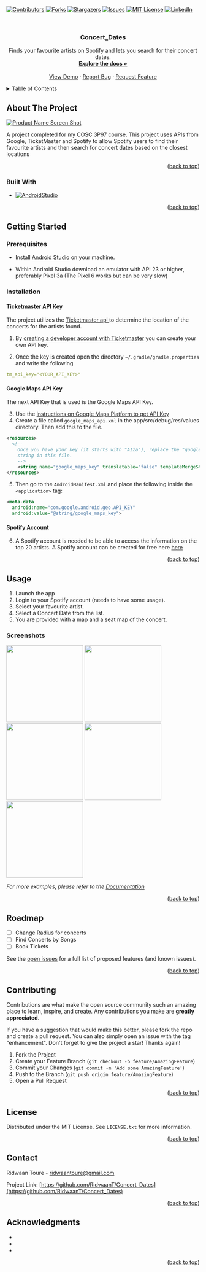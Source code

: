 <!-- Improved compatibility of back to top link: See: https://github.com/othneildrew/Best-README-Template/pull/73 -->
<a name="readme-top"></a>
<!--
*** Thanks for checking out the Best-README-Template. If you have a suggestion
*** that would make this better, please fork the repo and create a pull request
*** or simply open an issue with the tag "enhancement".
*** Don't forget to give the project a star!
*** Thanks again! Now go create something AMAZING! :D
-->



<!-- PROJECT SHIELDS -->
<!--
*** I'm using markdown "reference style" links for readability.
*** Reference links are enclosed in brackets [ ] instead of parentheses ( ).
*** See the bottom of this document for the declaration of the reference variables
*** for contributors-url, forks-url, etc. This is an optional, concise syntax you may use.
*** https://www.markdownguide.org/basic-syntax/#reference-style-links
-->
[![Contributors][contributors-shield]][contributors-url]
[![Forks][forks-shield]][forks-url]
[![Stargazers][stars-shield]][stars-url]
[![Issues][issues-shield]][issues-url]
[![MIT License][license-shield]][license-url]
[![LinkedIn][linkedin-shield]][linkedin-url]



<!-- PROJECT LOGO -->
<br />
<div align="center">

<h3 align="center">Concert_Dates</h3>

  <p align="center">
    Finds your favourite artists on Spotify and lets you search for their concert dates.
    <br />
    <a href="https://github.com/RidwaanT/Concert_Dates/blob/master/Concert%20Dates%20Application%20Info%20Sheet.pdf"><strong>Explore the docs »</strong></a>
    <br />
    <br />
    <a href="https://github.com/RidwaanT/Concert_Dates">View Demo</a>
    ·
    <a href="mailto:ridwaantoure@gmail.com">Report Bug</a>
    ·
    <a href="mailto:ridwaantoure@gmail.com">Request Feature</a>
  </p>
</div>



<!-- TABLE OF CONTENTS -->
<details>
  <summary>Table of Contents</summary>
  <ol>
    <li>
      <a href="#about-the-project">About The Project</a>
      <ul>
        <li><a href="#built-with">Built With</a></li>
      </ul>
    </li>
    <li>
      <a href="#getting-started">Getting Started</a>
      <ul>
        <li><a href="#prerequisites">Prerequisites</a></li>
        <li><a href="#installation">Installation</a></li>
      </ul>
    </li>
    <li><a href="#usage">Usage</a></li>
    <li><a href="#roadmap">Roadmap</a></li>
    <li><a href="#contributing">Contributing</a></li>
    <li><a href="#license">License</a></li>
    <li><a href="#contact">Contact</a></li>
    <li><a href="#acknowledgments">Acknowledgments</a></li>
  </ol>
</details>



<!-- ABOUT THE PROJECT -->
## About The Project

[![Product Name Screen Shot][product-screenshot]](https://example.com)

A project completed for my COSC 3P97 course. This project uses APIs from Google, TicketMaster and Spotify to allow Spotify users to find their favourite artists and then search for concert dates based on the closest locations

<p align="right">(<a href="#readme-top">back to top</a>)</p>



### Built With

* [![AndroidStudio][AndroidStudio]][AndroidStudio-url]

<p align="right">(<a href="#readme-top">back to top</a>)</p>



<!-- GETTING STARTED -->
## Getting Started


### Prerequisites


* Install <a href="https://developer.android.com/studio/">Android Studio</a> on your machine.

* Within Android Studio download an emulator with API 23 or higher, preferably Pixel 3a (The Pixel 6 works but can be very slow)

### Installation


#### Ticketmaster API Key

The project utilizes the  <a href="https://developer.ticketmaster.com/api-explorer/v2/"> Ticketmaster api </a> to determine the location of the concerts for the artists found. 

1. By <a href="https://developer-acct.ticketmaster.com/user/register"> creating a developer account with Ticketmaster</a> you can create your own API key. 

2. Once the key is created open the directory `~/.gradle/gradle.properties` and write the following

```yaml
tm_api_key="<YOUR_API_KEY>"
```

#### Google Maps API Key

The next API Key that is used is the Google Maps API Key. 

3. Use the <a href="https://developers.google.com/maps/documentation/android-sdk/get-api-key">instructions on Google Maps Platform to get API Key</a>
4. Create a file called `google_maps_api.xml` in the app/src/debug/res/values directory. Then add this to the file.

```xml
<resources>
  <!--
    Once you have your key (it starts with "AIza"), replace the "google_maps_key"
    string in this file.
    -->
    <string name="google_maps_key" translatable="false" templateMergeStrategy="preserve">YOUR_MAPS_API_KEY</string>
</resources>
```
5. Then go to the `AndroidManifest.xml` and place the following inside the `<application>` tag:
```xml
<meta-data
  android:name="com.google.android.geo.API_KEY"
  android:value="@string/google_maps_key">
```

#### Spotify Account

6. A Spotify account is needed to be able to access the information on the top 20 artists. A Spotify account can be created for free here <a href="https://www.spotify.com/us/signup">here</a>

<p align="right">(<a href="#readme-top">back to top</a>)</p>



<!-- USAGE EXAMPLES -->
## Usage
1. Launch the app 
2. Login to your Spotify account (needs to have some usage).
3. Select your favourite artist.
4. Select a Concert Date from the list.
5. You are provided with a map and a seat map of the concert.

### Screenshots

<img src="/images/Spotify_Login.png" width=200> <img src="/images/Top_Artists_Page.png" width=200> <img src="/images/Artist_Page_Permissions.png" width=200> <img src="/images/Artist_Page.png" width=200> <img src="/images/Concert_Page.png" width=200>

_For more examples, please refer to the [Documentation](https://github.com/RidwaanT/Concert_Dates/blob/master/Concert%20Dates%20Application%20Info%20Sheet.pdf)_

<p align="right">(<a href="#readme-top">back to top</a>)</p>



<!-- ROADMAP -->
## Roadmap

- [ ] Change Radius for concerts
- [ ] Find Concerts by Songs
- [ ] Book Tickets

See the [open issues](https://github.com/RidwaanT/Concert_Dates/issues) for a full list of proposed features (and known issues).

<p align="right">(<a href="#readme-top">back to top</a>)</p>



<!-- CONTRIBUTING -->
## Contributing

Contributions are what make the open source community such an amazing place to learn, inspire, and create. Any contributions you make are **greatly appreciated**.

If you have a suggestion that would make this better, please fork the repo and create a pull request. You can also simply open an issue with the tag "enhancement".
Don't forget to give the project a star! Thanks again!

1. Fork the Project
2. Create your Feature Branch (`git checkout -b feature/AmazingFeature`)
3. Commit your Changes (`git commit -m 'Add some AmazingFeature'`)
4. Push to the Branch (`git push origin feature/AmazingFeature`)
5. Open a Pull Request

<p align="right">(<a href="#readme-top">back to top</a>)</p>



<!-- LICENSE -->
## License

Distributed under the MIT License. See `LICENSE.txt` for more information.

<p align="right">(<a href="#readme-top">back to top</a>)</p>



<!-- CONTACT -->
## Contact

Ridwaan Toure - ridwaantoure@gmail.com

Project Link: [https://github.com/RidwaanT/Concert_Dates](https://github.com/RidwaanT/Concert_Dates)

<p align="right">(<a href="#readme-top">back to top</a>)</p>



<!-- ACKNOWLEDGMENTS -->
## Acknowledgments

* []()
* []()
* []()

<p align="right">(<a href="#readme-top">back to top</a>)</p>



<!-- MARKDOWN LINKS & IMAGES -->
<!-- https://www.markdownguide.org/basic-syntax/#reference-style-links -->
[contributors-shield]: https://img.shields.io/github/contributors/RidwaanT/Concert_Dates.svg?style=for-the-badge
[contributors-url]: https://github.com/RidwaanT/Concert_Dates/graphs/contributors
[forks-shield]: https://img.shields.io/github/forks/RidwaanT/Concert_Dates.svg?style=for-the-badge
[forks-url]: https://github.com/RidwaanT/Concert_Dates/network/members
[stars-shield]: https://img.shields.io/github/stars/RidwaanT/Concert_Dates.svg?style=for-the-badge
[stars-url]: https://github.com/RidwaanT/Concert_Dates/stargazers
[issues-shield]: https://img.shields.io/github/issues/RidwaanT/Concert_Dates.svg?style=for-the-badge
[issues-url]: https://github.com/RidwaanT/Concert_Dates/issues
[license-shield]: https://img.shields.io/github/license/RidwaanT/Concert_Dates.svg?style=for-the-badge
[license-url]: https://github.com/RidwaanT/Concert_Dates/blob/master/LICENSE.txt
[linkedin-shield]: https://img.shields.io/badge/-LinkedIn-black.svg?style=for-the-badge&logo=linkedin&colorB=555
[linkedin-url]: https://linkedin.com/in/ridwaan-toure
[product-screenshot]: images/screenshot.png
[Next.js]: https://img.shields.io/badge/next.js-000000?style=for-the-badge&logo=nextdotjs&logoColor=white
[Next-url]: https://nextjs.org/
[React.js]: https://img.shields.io/badge/React-20232A?style=for-the-badge&logo=react&logoColor=61DAFB
[React-url]: https://reactjs.org/
[Vue.js]: https://img.shields.io/badge/Vue.js-35495E?style=for-the-badge&logo=vuedotjs&logoColor=4FC08D
[Vue-url]: https://vuejs.org/
[Angular.io]: https://img.shields.io/badge/Angular-DD0031?style=for-the-badge&logo=angular&logoColor=white
[Angular-url]: https://angular.io/
[Svelte.dev]: https://img.shields.io/badge/Svelte-4A4A55?style=for-the-badge&logo=svelte&logoColor=FF3E00
[Svelte-url]: https://svelte.dev/
[Laravel.com]: https://img.shields.io/badge/Laravel-FF2D20?style=for-the-badge&logo=laravel&logoColor=white
[Laravel-url]: https://laravel.com
[Bootstrap.com]: https://img.shields.io/badge/Bootstrap-563D7C?style=for-the-badge&logo=bootstrap&logoColor=white
[Bootstrap-url]: https://getbootstrap.com
[JQuery.com]: https://img.shields.io/badge/jQuery-0769AD?style=for-the-badge&logo=jquery&logoColor=white
[JQuery-url]: https://jquery.com 
[AndroidStudio]: https://img.shields.io/badge/Android%20Studio-brightgreen?style=for-the-badge&logo=AndroidStudio&logoColor=white
[AndroidStudio-url]: https://developer.android.com/studio
